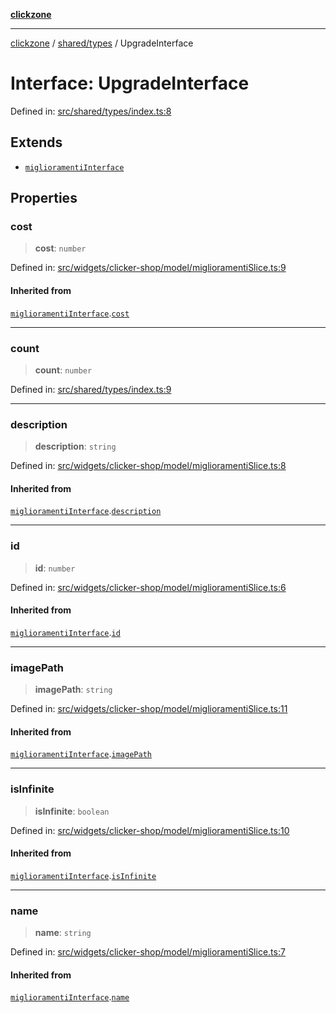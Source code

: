 [**clickzone**](../../../README.md)

***

[clickzone](../../../README.md) / [shared/types](../README.md) / UpgradeInterface

# Interface: UpgradeInterface

Defined in: [src/shared/types/index.ts:8](https://github.com/MaximBri/ClickZone/blob/20f3f0d061a7c50a96ed5bba64acbc325a456072/client/src/shared/types/index.ts#L8)

## Extends

- [`miglioramentiInterface`](../../../widgets/clicker-shop/model/miglioramentiSlice/interfaces/miglioramentiInterface.md)

## Properties

### cost

> **cost**: `number`

Defined in: [src/widgets/clicker-shop/model/miglioramentiSlice.ts:9](https://github.com/MaximBri/ClickZone/blob/20f3f0d061a7c50a96ed5bba64acbc325a456072/client/src/widgets/clicker-shop/model/miglioramentiSlice.ts#L9)

#### Inherited from

[`miglioramentiInterface`](../../../widgets/clicker-shop/model/miglioramentiSlice/interfaces/miglioramentiInterface.md).[`cost`](../../../widgets/clicker-shop/model/miglioramentiSlice/interfaces/miglioramentiInterface.md#cost)

***

### count

> **count**: `number`

Defined in: [src/shared/types/index.ts:9](https://github.com/MaximBri/ClickZone/blob/20f3f0d061a7c50a96ed5bba64acbc325a456072/client/src/shared/types/index.ts#L9)

***

### description

> **description**: `string`

Defined in: [src/widgets/clicker-shop/model/miglioramentiSlice.ts:8](https://github.com/MaximBri/ClickZone/blob/20f3f0d061a7c50a96ed5bba64acbc325a456072/client/src/widgets/clicker-shop/model/miglioramentiSlice.ts#L8)

#### Inherited from

[`miglioramentiInterface`](../../../widgets/clicker-shop/model/miglioramentiSlice/interfaces/miglioramentiInterface.md).[`description`](../../../widgets/clicker-shop/model/miglioramentiSlice/interfaces/miglioramentiInterface.md#description)

***

### id

> **id**: `number`

Defined in: [src/widgets/clicker-shop/model/miglioramentiSlice.ts:6](https://github.com/MaximBri/ClickZone/blob/20f3f0d061a7c50a96ed5bba64acbc325a456072/client/src/widgets/clicker-shop/model/miglioramentiSlice.ts#L6)

#### Inherited from

[`miglioramentiInterface`](../../../widgets/clicker-shop/model/miglioramentiSlice/interfaces/miglioramentiInterface.md).[`id`](../../../widgets/clicker-shop/model/miglioramentiSlice/interfaces/miglioramentiInterface.md#id)

***

### imagePath

> **imagePath**: `string`

Defined in: [src/widgets/clicker-shop/model/miglioramentiSlice.ts:11](https://github.com/MaximBri/ClickZone/blob/20f3f0d061a7c50a96ed5bba64acbc325a456072/client/src/widgets/clicker-shop/model/miglioramentiSlice.ts#L11)

#### Inherited from

[`miglioramentiInterface`](../../../widgets/clicker-shop/model/miglioramentiSlice/interfaces/miglioramentiInterface.md).[`imagePath`](../../../widgets/clicker-shop/model/miglioramentiSlice/interfaces/miglioramentiInterface.md#imagepath)

***

### isInfinite

> **isInfinite**: `boolean`

Defined in: [src/widgets/clicker-shop/model/miglioramentiSlice.ts:10](https://github.com/MaximBri/ClickZone/blob/20f3f0d061a7c50a96ed5bba64acbc325a456072/client/src/widgets/clicker-shop/model/miglioramentiSlice.ts#L10)

#### Inherited from

[`miglioramentiInterface`](../../../widgets/clicker-shop/model/miglioramentiSlice/interfaces/miglioramentiInterface.md).[`isInfinite`](../../../widgets/clicker-shop/model/miglioramentiSlice/interfaces/miglioramentiInterface.md#isinfinite)

***

### name

> **name**: `string`

Defined in: [src/widgets/clicker-shop/model/miglioramentiSlice.ts:7](https://github.com/MaximBri/ClickZone/blob/20f3f0d061a7c50a96ed5bba64acbc325a456072/client/src/widgets/clicker-shop/model/miglioramentiSlice.ts#L7)

#### Inherited from

[`miglioramentiInterface`](../../../widgets/clicker-shop/model/miglioramentiSlice/interfaces/miglioramentiInterface.md).[`name`](../../../widgets/clicker-shop/model/miglioramentiSlice/interfaces/miglioramentiInterface.md#name)

